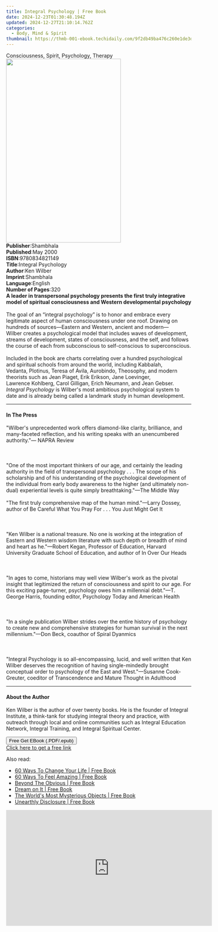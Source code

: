 ```yaml
---
title: Integral Psychology | Free Book
date: 2024-12-23T01:30:48.194Z
updated: 2024-12-27T21:10:14.762Z
categories:
  - Body, Mind & Spirit
thumbnail: https://thmb-001-ebook.techidaily.com/9f2db49ba476c260e1de3d5f3a1e952c3a2fcf8671d6c4726250207e6e644a2a.jpg
---
```

<main id="book-container">
  <div class="flex flex-col">
    <div class="book-brief flex-1 py-6 px-4 sm:p-6 md:py-10 md:px-8">
      <!-- brief-->
      <div class="book-brief-main">
        Consciousness, Spirit, Psychology, Therapy
      </div>
    </div>
    <div
      class="book-meta-info flex-1 grid gap-4 col-start-1 col-end-3 row-start-1 sm:mb-6 sm:grid-cols-4 lg:gap-6 lg:col-start-2 lg:row-end-6 lg:row-span-6 lg:mb-0"
    >
      <div
        class="book-meta-info-left place-content-center mt-4 p-4 text-sm leading-6 col-start-2 col-span-2 dark:text-slate-400"
      >
        <img
          class="w-full h-500 object-cover rounded-lg sm:h-255 sm:col-span-2 lg:col-span-full"
          src="https://img-001-ebook.techidaily.com/ea6db4acd2e5da562fba0a2b0f2bba836b0d1ee9007c707498c3a79229d5e8ad.jpg"
          alt=""
          width="312"
          height="500"
        />
      </div>
      <div
        class="book-meta-info-right mt-2 col-start-1 row-start-2 col-span-3 self-center"
      >
        <!-- meta data  -->
        <div class="flex flex-col px-4 md:px-8">
          <div class="flex-1">
            <strong>Publisher</strong>:<span class="px-2">Shambhala</span>
          </div>
          <div class="flex-1">
            <strong>Published</strong>:<span class="px-2">May 2000</span>
          </div>
          <div class="flex-1">
            <strong>ISBN</strong>:<span class="px-2">9780834821149</span>
          </div>
          <div class="flex-1">
            <strong>Title</strong>:<span class="px-2">Integral Psychology</span>
          </div>
          <div class="flex-1">
            <strong>Author</strong>:<span class="px-2">Ken Wilber</span>
          </div>
          <div class="flex-1">
            <strong>Imprint</strong>:<span class="px-2">Shambhala</span>
          </div>
          <div class="flex-1">
            <strong>Language</strong>:<span class="px-2">English</span>
          </div>
          <div class="flex-1">
            <strong>Number of Pages</strong>:<span class="px-2">320</span>
          </div>
        </div>
      </div>
    </div>
    <div class="book-description flex-1 py-6 px-4 sm:p-6 md:py-10 md:px-8">
      <div class="book-description-main">
        <div accordion-content="" id="description">
          <b
            >A leader in&nbsp;transpersonal&nbsp;psychology presents the first
            truly integrative model of spiritual consciousness and Western
            developmental psychology</b
          ><br /><br />The goal of an “integral psychology” is to honor and
          embrace every legitimate aspect of human consciousness under one roof.
          Drawing on hundreds of sources—Eastern and Western, ancient and
          modern—Wilber&nbsp;creates a psychological model that includes waves
          of development, streams of development, states of consciousness, and
          the self, and follows the course of each from subconscious to
          self-conscious to&nbsp;superconscious.<br /><br />Included in the book
          are charts correlating over a hundred psychological and spiritual
          schools from around the world, including&nbsp;Kabbalah,
          Vedanta,&nbsp;Plotinus, Teresa of Ávila,&nbsp;Aurobindo, Theosophy,
          and modern theorists such as Jean Piaget, Erik&nbsp;Erikson,
          Jane&nbsp;Loevinger, Lawrence&nbsp;Kohlberg, Carol Gilligan,
          Erich&nbsp;Neumann, and Jean&nbsp;Gebser.
          <i>Integral Psychology</i> is&nbsp;Wilber's&nbsp;most ambitious
          psychological system to date and is already being called a landmark
          study in human development.
        </div>
        <div class="accordion-fader"></div>
      </div>
    </div>
    <div class="book-excerpts flex-1 py-6 px-4 sm:p-6 md:py-10 md:px-8">
      <!-- excerpts-->
      <div class="book-excerpts-main">
        <hr />
        <h4 class="placeholder placeholder-heading">
          <span>In The Press</span>
        </h4>
        <p>
          "Wilber's unprecedented work offers diamond-like clarity, brilliance,
          and many-faceted reflection, and his writing speaks with an
          unencumbered authority."— NAPRA Review <br /><br /><br /><br />"One of
          the most important thinkers of our age, and certainly the leading
          authority in the field of transpersonal psychology . . . The scope of
          his scholarship and of his understanding of the psychological
          development of the individual from early body awareness to the higher
          (and ultimately non-dual) experiential levels is quite simply
          breathtaking."—The Middle Way <br /><br />"The first truly
          comprehensive map of the human mind."—Larry Dossey, author of Be
          Careful What You Pray For . . . You Just Might Get It
          <br /><br /><br /><br />"Ken Wilber is a national treasure. No one is
          working at the integration of Eastern and Western wisdom literature
          with such depth or breadth of mind and heart as he."—Robert Kegan,
          Professor of Education, Harvard University Graduate School of
          Education, and author of In Over Our Heads <br /><br /><br /><br />"In
          ages to come, historians may well view Wilber's work as the pivotal
          insight that legitimized the return of consciousness and spirit to our
          age. For this exciting page-turner, psychology owes him a millennial
          debt."—T. George Harris, founding editor, Psychology Today and
          American Health <br /><br /><br /><br />"In a single publication
          Wilber strides over the entire history of psychology to create new and
          comprehensive strategies for human survival in the next
          millennium."—Don Beck, coauthor of Spiral Dyanmics
          <br /><br /><br /><br />"Integral Psychology is so all-encompassing,
          lucid, and well written that Ken Wilber deserves the recognition of
          having single-mindedly brought conceptual order to psychology of the
          East and West."—Susanne Cook-Greuter, coeditor of Transcendence and
          Mature Thought in Adulthood
        </p>
      </div>
    </div>
    <div class="book-about-author flex-1 py-6 px-4 sm:p-6 md:py-10 md:px-8">
      <!-- about author-->
      <div class="book-main-author-main">
        <hr />
        <h4 class="placeholder placeholder-heading">
          <span>About the Author</span>
        </h4>
        <p>
          Ken Wilber is the author of over twenty books. He is the founder of
          Integral Institute, a think-tank for studying integral theory and
          practice, with outreach through local and online communities such as
          Integral Education Network, Integral Training, and Integral Spiritual
          Center.
        </p>
      </div>
    </div>
    <div class="book-free-get flex-1 py-6 px-4 sm:p-6 md:py-10 md:px-8">
      <button
        id="btn-free-get"
        class="bg-blue-500 hover:bg-blue-700 text-white font-bold py-2 px-4 rounded"
      >
        Free Get EBook (.PDF/.epub)
      </button>
      <div id="countdown-display" class="px-2 text-lg mt-2"></div>
      <a
        id="free-link"
        class="hidden bg-blue-500 hover:bg-blue-700 text-white font-bold py-2 px-4 rounded"
        href="https://www.ebooks.com/en-us/book/95543873/integral-psychology/ken-wilber/"
        target="_blank"
        >Click here to get a free link</a
      >
    </div>
    <script>
      let countdownTime = 0;
      let countdownInterval = null;
      document
        .getElementById('btn-free-get')
        .addEventListener('click', startCountdown);
      function startCountdown() {
        countdownTime = new Date().getTime() + 60000 * 3;
        countdownInterval = setInterval(updateCountdown, 1000);
        document.getElementById('btn-free-get').disabled = true;
        document
          .getElementById('btn-free-get')
          .classList.add('bg-gray-500', 'cursor-not-allowed');
      }
      function updateCountdown() {
        let currentTime = new Date().getTime();
        let timeLeft = countdownTime - currentTime;
        let secondsLeft = Math.floor(timeLeft / 1000);
        document.getElementById('countdown-display').innerHTML =
          `Remaining time: ${secondsLeft} seconds.`;
        if (secondsLeft <= 0) {
          clearInterval(countdownInterval);
          document.getElementById('btn-free-get').classList.add('hidden');
          document.getElementById('free-link').classList.remove('hidden');
          document.getElementById('countdown-display').innerHTML = '';
        }
      }
    </script>
  </div>
</main>

<ins class="adsbygoogle"
      style="display:block"
      data-ad-client="ca-pub-7571918770474297"
      data-ad-slot="8358498916"
      data-ad-format="auto"
      data-full-width-responsive="true"></ins>
    

<span class="atpl-alsoreadstyle">Also read:</span>
<div><ul>
<li><a href="https://novels-ebooks.techidaily.com/657035-9781446459140-60-ways-to-change-your-life/"><u>60 Ways To Change Your Life | Free Book</u></a></li>
<li><a href="https://novels-ebooks.techidaily.com/657094-9781446458969-60-ways-to-feel-amazing/"><u>60 Ways To Feel Amazing | Free Book</u></a></li>
<li><a href="https://novels-ebooks.techidaily.com/656947-9781446459164-beyond-the-obvious/"><u>Beyond The Obvious | Free Book</u></a></li>
<li><a href="https://novels-ebooks.techidaily.com/654507-9781429967860-dream-on-it/"><u>Dream on It | Free Book</u></a></li>
<li><a href="https://novels-ebooks.techidaily.com/655361-9781770707580-the-worlds-most-mysterious-objects/"><u>The World's Most Mysterious Objects | Free Book</u></a></li>
<li><a href="https://novels-ebooks.techidaily.com/657388-9781446456965-unearthly-disclosure/"><u>Unearthly Disclosure | Free Book</u></a></li>
</ul></div>

<!-- affiliate ads begin -->
<iframe width="560" height="315" src="https://www.youtube.com/embed/K7fATC_lI7o?si=UFotPJqflDRZr-mv" title="YouTube video player" frameborder="0" allow="accelerometer; autoplay; clipboard-write; encrypted-media; gyroscope; picture-in-picture; web-share" referrerpolicy="strict-origin-when-cross-origin" allowfullscreen></iframe>
<!-- affiliate ads end -->

